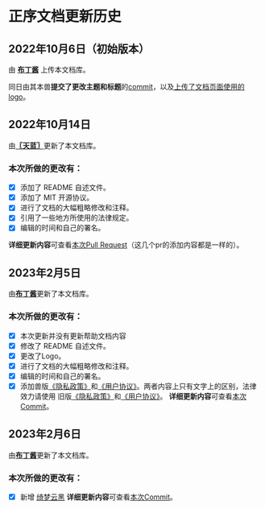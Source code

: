 # 正序文档更新历史

## 2022年10月6日（初始版本）

由 [**布丁酱**](https://github.com/BuDingOwO) 上传本文档库。

同日由其本兽**提交了更改主题和标题**的[commit](https://github.com/Force-CatDevs/Docs-Dr407/commit/6e4db96b09e7130dc16fcd4d7a6f411782b8ee66)，以及[上传了文档页面使用的logo](https://github.com/Force-CatDevs/Docs-Dr407/commit/a7aec02f88f7b899bfe44855cf7c5bfa8c501418)。

## 2022年10月14日

由[**〖天蓝〗**](https://github.com/MetallicAllex)更新了本文档库。

### 本次所做的更改有：

- [x] 添加了 README 自述文件。
- [x] 添加了 MIT 开源协议。
- [x] 进行了文档的大幅粗略修改和注释。
- [x] 引用了一些地方所使用的法律规定。
- [x] 编辑的时间和自己的署名。

**详细更新内容**可查看[本次Pull Request](https://github.com/Force-CatDevs/Docs-Dr407/pull/4)（这几个pr的添加内容都是一样的）。

## 2023年2月5日

由[**布丁酱**](https://github.com/BuDingOwO)更新了本文档库。

### 本次所做的更改有：
- [x] 本次更新并没有更新帮助文档内容
- [x] 修改了 README 自述文件。
- [x] 更改了Logo。
- [x] 进行了文档的大幅粗略修改和注释。
- [x] 编辑的时间和自己的署名。
- [x] 添加兽版[《隐私政策》](../FurVer/UserAgreements.FurVer)和[《用户协议》](../FurVer/Privacy.FurVer)。两者内容上只有文字上的区别，法律效力请使用 旧版[《隐私政策》](../UserAgreements/)和[《用户协议》](../Privacy/)。
**详细更新内容**可查看[本次Commit](https://github.com/Force-CatDevs/Docs-Dr407/commit/ec1e505a931b23c5a7907745a7b6b830f7e2b1ac)。

## 2023年2月6日

由[**布丁酱**](https://github.com/BuDingOwO)更新了本文档库。

### 本次所做的更改有：
- [x] 新增 [绮梦云黑](./Helpless#12)
  **详细更新内容**可查看[本次Commit](https://github.com/Force-CatDevs/Docs-Dr407/commit/aa056e323bd600245e42b04e29ebfbe6c50bd9c6)。

